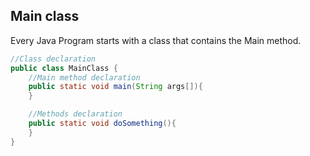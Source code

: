 ## Main class

Every Java Program starts with a class that contains the Main method.

```java
//Class declaration
public class MainClass {
    //Main method declaration
    public static void main(String args[]){
    }

    //Methods declaration
    public static void doSomething(){ 
    }
}
```
